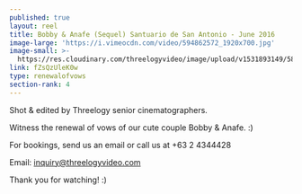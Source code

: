 ```yaml
---
published: true
layout: reel
title: Bobby & Anafe (Sequel) Santuario de San Antonio - June 2016
image-large: 'https://i.vimeocdn.com/video/594862572_1920x700.jpg'
image-small: >-
  https://res.cloudinary.com/threelogyvideo/image/upload/v1531893149/588702034_750x500a.jpg
link: fZsQzUleK0w
type: renewalofvows
section-rank: 4
---
```

Shot & edited by Threelogy senior cinematographers. 

Witness the renewal of vows of our cute couple Bobby & Anafe. :) 

For bookings, send us an email or call us at +63 2 4344428

Email: inquiry@threelogyvideo.com

Thank you for watching! :)
